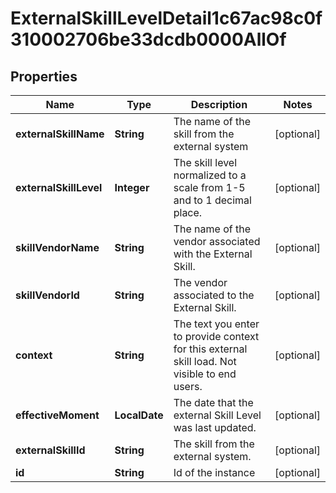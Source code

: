 

# ExternalSkillLevelDetail1c67ac98c0f310002706be33dcdb0000AllOf


## Properties

| Name | Type | Description | Notes |
|------------ | ------------- | ------------- | -------------|
|**externalSkillName** | **String** | The name of the skill from the external system |  [optional] |
|**externalSkillLevel** | **Integer** | The skill level normalized to a scale from 1-5 and to 1 decimal place. |  [optional] |
|**skillVendorName** | **String** | The name of the vendor associated with the External Skill. |  [optional] |
|**skillVendorId** | **String** | The vendor associated to the External Skill. |  [optional] |
|**context** | **String** | The text you enter to provide context for this external skill load. Not visible to end users. |  [optional] |
|**effectiveMoment** | **LocalDate** | The date that the external Skill Level was last updated. |  [optional] |
|**externalSkillId** | **String** | The skill from the external system. |  [optional] |
|**id** | **String** | Id of the instance |  [optional] |



